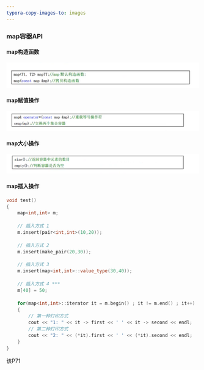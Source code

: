 ```yaml
---
typora-copy-images-to: images
---
```






### map容器API



#### map构造函数

![1601803339126](images/1601803339126.png)





#### map赋值操作

![1601803348988](images/1601803348988.png)





#### map大小操作

![1601803359239](images/1601803359239.png)





#### map插入操作



```c++
void test()
{
	map<int,int> m;
	
	// 插入方式 1 
	m.insert(pair<int,int>(10,20));
	
	// 插入方式 2
	m.insert(make_pair(20,30));
	
	// 插入方式 3 
	m.insert(map<int,int>::value_type(30,40));
	
	// 插入方式 4 ***
	m[40] = 50;
	
	for(map<int,int>::iterator it = m.begin() ; it != m.end() ; it++)
	{
		// 第一种打印方式 
		cout << "1: " << it -> first << ' ' << it -> second << endl;
		// 第二种打印方式	
		cout << "2: " << (*it).first << ' ' << (*it).second << endl;
	} 
}
```





该P71